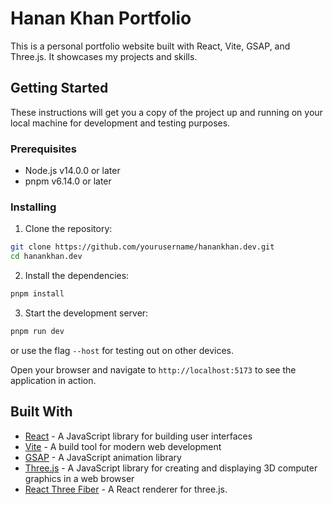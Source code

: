 # Hanan Khan Portfolio

This is a personal portfolio website built with React, Vite, GSAP, and Three.js. It showcases my projects and skills.

## Getting Started

These instructions will get you a copy of the project up and running on your local machine for development and testing purposes.

### Prerequisites

-   Node.js v14.0.0 or later
-   pnpm v6.14.0 or later

### Installing

1. Clone the repository:

```bash
git clone https://github.com/yourusername/hanankhan.dev.git
cd hanankhan.dev
```

2. Install the dependencies:

```bash
pnpm install
```

3. Start the development server:

```bash
pnpm run dev
```

or use the flag `--host` for testing out on other devices.

Open your browser and navigate to `http://localhost:5173` to see the application in action.

## Built With

-   [React](https://reactjs.org/) - A JavaScript library for building user interfaces
-   [Vite](https://vitejs.dev/) - A build tool for modern web development
-   [GSAP](https://greensock.com/gsap/) - A JavaScript animation library
-   [Three.js](https://threejs.org/) - A JavaScript library for creating and displaying 3D computer graphics in a web browser
-   [React Three Fiber](https://docs.pmnd.rs/react-three-fiber/getting-started/introduction) - A React renderer for three.js.
